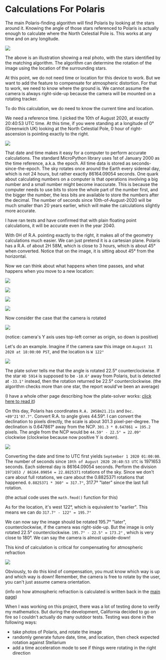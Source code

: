 Calculations For Polaris
========================

The main Polaris-finding algorithm will find Polaris by looking at the stars around it. Knowing the angle of those stars referenced to Polaris is actually enough to calculate where the North Celestial Pole is. This works at any time and on any longitude.

![](img/calc/rotated_match.png)

The above is an illustration showing a real photo, with the stars identified by the matching algorithm. The algorithm can determine the rotation of the image using the location of the surrounding stars.

At this point, we do not need time or location for this device to work. But we want to add the feature to compensate for atmospheric distortion. For that to work, we need to know where the ground is. We cannot assume the camera is always right-side-up because the camera will be mounted on a rotating tracker.

To do this calculation, we do need to know the current time and location.

We need a reference time. I picked the 10th of August 2020, at exactly 20:40:53 UTC time. At this time, if you were standing at a longitude of 0° (Greenwich UK) looking at the North Celestial Pole, 0 hour of right-ascension is pointing exactly to the right.

![](img/calc/epoch.png)

That date and time makes it easy for a computer to perform accurate calculations. The standard MicroPython library uses 1st of January 2000 as the time reference, a.k.a. the epoch. All time data is stored as seconds-since-the-epoch. The sky rotates once around the Earth every sidereal day, which is not 24 hours, but rather exactly 86164.09054 seconds. One quark about calculating numbers on a computer is that operations involving a big number and a small number might become inaccurate. This is because the computer needs to use bits to store the whole part of the number first, and the bigger the number, the less bits are available to store the numbers after the decimal. The number of seconds since 10th-of-August-2020 will be much smaller than 20 years earlier, which will make the calculations slightly more accurate.

I have ran tests and have confirmed that with plain floating point calculations, it will be accurate even in the year 2040.

With 0H of R.A. pointing exactly to the right, it makes all of the geometry calculations much easier. We can just pretend it is a cartesian plane. Polaris has a R.A. of about 2H 58M, which is close to 3 hours, which is about 45° when converted. Notice that on the image, it is sitting about 45° from the horizontal.

Now we can think about what happens when time passes, and what happens when you move to a new location:

![](img/calc/timeplus3h.png)

![](img/calc/timeminus3h.png)

![](img/calc/relocate45e.png)

![](img/calc/relocate45w.png)

Now consider the case that the camera is rotated

![](img/calc/camrotated.png)

(notice: camera's Y axis uses top-left corner as origin, so down is positive)

Let's do an example. Imagine if the camera saw this image on `August 31 2020 at 18:00:00 PST`, and the location is `W 122°`

![](img/calc/rotated_match_marked.png)

The plate solver tells me that the angle is rotated 22.5° counterclockwise. If the star `HD 5914` is supposed to be `-10.6°` away from Polaris, but is detected at `-33.1°` instead, then the rotation returned be 22.5° counterclockwise. (the algorithm checks more than one star, the report would've been an average)

(I have a whole other page describing how the plate-solver works: [click here to read it](Main-Algorithm-Development.md))

On this day, Polaris has coordinates `R.A. 2H58m21.21s` and `Dec. +89°21'07.7"`. Convert R.A. to angle gives 44.59°. I can convert the declination to pixels directly, the scale is about 301.3 pixel-per-degree. The declination is 0.647861° away from the NCP. `301.3 * 0.647861 = 195.2` pixels. The angle from the NCP would be `44.59° - 22.5° = 22.09°` clockwise (clockwise because now positive Y is down).

![](img/calc/ncp_result.png)

Converting the date and time to UTC first yields `September 1 2020 01:00:00`. The number of seconds since `10th of August 2020 20:40:53 UTC` is 1971653 seconds. Each sidereal day is 86164.09054 seconds. Perform the division `1971653 / 86164.09054 = 22.8825371` rotations of the sky. Since we don't care about full rotations, we care about the 0.8825371 rotations that happened. `0.8825371 * 360° = 317.7°`, 317.7° "later" since the last full rotation.

(the actual code uses the `math.fmod()` function for this)

As for the location, it's west 122°, which is equivalent to "earlier". This means we can do `317.7° - 122° = 195.7°`

We can now say the image should be rotated 195.7° "later", counterclockwise, if the camera was right-side-up. But the image is only rotated 22.5° counterclockwise. `195.7° - 22.5° = 173.2°` , which is very close to 180°. We can say the camera is almost upside-down!

This kind of calculation is critical for compensating for atmospheric refraction

![](img/atmospheric_refraction.png)

Obviously, to do this kind of compensation, you must know which way is up and which way is down! Remember, the camera is free to rotate by the user, you can't just assume camera orientation.

(info on how atmospheric refraction is calculated is written back in the [main page](../README.md))

When I was working on this project, there was a lot of testing done to verify my mathematics. But during the development, California decided to go on fire so I couldn't actually do many outdoor tests. Testing was done in the following ways:

 * take photos of Polaris, and rotate the image
 * randomly generate future date, time, and location, then check expected rotation against Stellarium
 * add a time acceleration mode to see if things were rotating in the right direction
